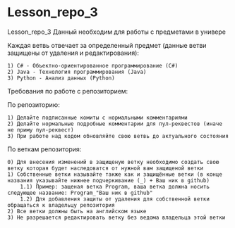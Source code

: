 # Lesson_repo_3
Lesson_repo_3 Данный необходим для работы с предметами в универе

Каждая ветвь отвечает за определенный предмет (данные ветви защищены от удаления и редактирования):

    1) C# - Объектно-ориентированное программирование (C#)
    2) Java - Технология программирования (Java)
    3) Python - Анализ данных (Python)

Требования по работе с репозиторием:

По репозиторию:

    1) Делайте подписанные комиты с нормальными комментариями
    2) Делайте нормальные подробные комментарии для пул-реквестов (иначе не приму пул-реквест)
    3) При работе над кодом обновляйте свою ветвь до актуального состояния

По веткам репозитория: 

    0) Для внесения изменений в защищеную ветку необходимо создать свою ветку которая будет наследоватся от нужной вам защищеной ветки
    1) Собственные ветки называйте также как и защищённые ветки (в конце названия указывайте нижнее подчеркивание (_) + Ваш ник в github)
        1.1) Пример: защеная ветка Program, ваша ветка должна носить следующее название: Program_"Ваш ник в github"
        1.2) Для добавления защиты от удаления для собственной ветки обращаться к владельцу репозитория
    2) Все ветки должны быть на английском языке
    3) Не разрешается редактировать ветку без ведома владельца этой ветки
